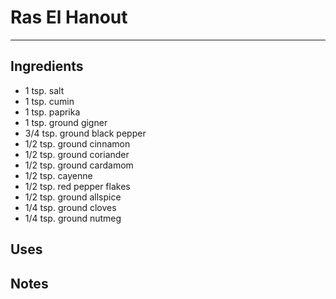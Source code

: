 # Ras El Hanout
---
## Ingredients

- 1 tsp. salt
- 1 tsp. cumin
- 1 tsp. paprika
- 1 tsp. ground gigner
- 3/4 tsp. ground black pepper
- 1/2 tsp. ground cinnamon
- 1/2 tsp. ground coriander
- 1/2 tsp. ground cardamom
- 1/2 tsp. cayenne
- 1/2 tsp. red pepper flakes
- 1/2 tsp. ground allspice
- 1/4 tsp. ground cloves
- 1/4 tsp. ground nutmeg

## Uses


## Notes

